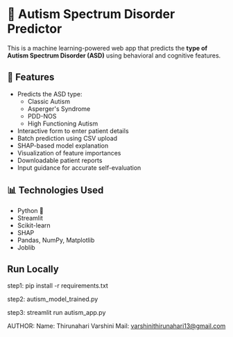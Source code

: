 # 🧠 Autism Spectrum Disorder Predictor

This is a machine learning-powered web app that predicts the **type of Autism Spectrum Disorder (ASD)** using behavioral and cognitive features.

## 🚀 Features

- Predicts the ASD type:
  - Classic Autism
  - Asperger's Syndrome
  - PDD-NOS
  - High Functioning Autism
- Interactive form to enter patient details
- Batch prediction using CSV upload
- SHAP-based model explanation
- Visualization of feature importances
- Downloadable patient reports
- Input guidance for accurate self-evaluation

## 📊 Technologies Used

- Python 🐍
- Streamlit
- Scikit-learn
- SHAP
- Pandas, NumPy, Matplotlib
- Joblib

## Run Locally

step1: pip install -r requirements.txt

step2: autism_model_trained.py

step3: streamlit run autism_app.py

AUTHOR:
Name: Thirunahari Varshini
Mail: varshinithirunahari13@gmail.com 
